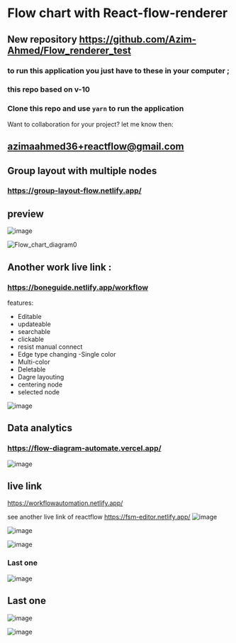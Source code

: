 # Flow chart with React-flow-renderer

## New repository https://github.com/Azim-Ahmed/Flow_renderer_test
### to run this application you just have to these in your computer ;
### this repo based on v-10
### Clone this repo and use `yarn` to run the application

Want to collaboration for your project?
let me know then:
## azimaahmed36+reactflow@gmail.com

## Group layout with multiple nodes
### https://group-layout-flow.netlify.app/

## preview
![image](https://github.com/Azim-Ahmed/Automation-workflow/assets/67516192/5c9acc61-9027-4c3c-9457-6230677d8598)

![Flow_chart_diagram0](https://github.com/Azim-Ahmed/Automation-workflow/assets/67516192/e7ef290c-3f06-4e10-b663-f5bf9ca7b09b)

## Another work live link :
### https://boneguide.netlify.app/workflow
features: 
- Editable 
- updateable
- searchable 
- clickable 
- resist manual connect
- Edge type changing
-Single color 
- Multi-color
- Deletable
- Dagre layouting
- centering node
- selected node

![image](https://user-images.githubusercontent.com/67516192/229745209-f4679186-5cec-401c-9b8d-1e5066a3aeb0.png)

## Data analytics 

### https://flow-diagram-automate.vercel.app/
![image](https://github.com/Azim-Ahmed/Automation-workflow/assets/67516192/c41b5416-6a77-4f88-be5e-f92e713eb1ea)


## live link 
https://workflowautomation.netlify.app/

see another live link of reactflow
https://fsm-editor.netlify.app/
![image](https://user-images.githubusercontent.com/67516192/229745803-dfeee1e7-8e3f-4673-8910-918b664caa51.png)



![image](https://user-images.githubusercontent.com/67516192/218781461-0aac3060-ee8d-442b-a2ff-31bb1b9031a4.png)

![image](https://github.com/Azim-Ahmed/Automation-workflow/assets/67516192/3aa6cca6-fbb7-4d64-b670-8417948ad082)

### Last one

![image](https://github.com/Azim-Ahmed/Automation-workflow/assets/67516192/6321949d-f9ab-457d-8d05-323b1c91f789)

## Last one
![image](https://github.com/Azim-Ahmed/Automation-workflow/assets/67516192/f0965567-33fa-46db-ad2c-1297a31d8883)

![image](https://github.com/Azim-Ahmed/Automation-workflow/assets/67516192/85f50dd6-0fe1-450b-9a6c-c421a4056ecf)

